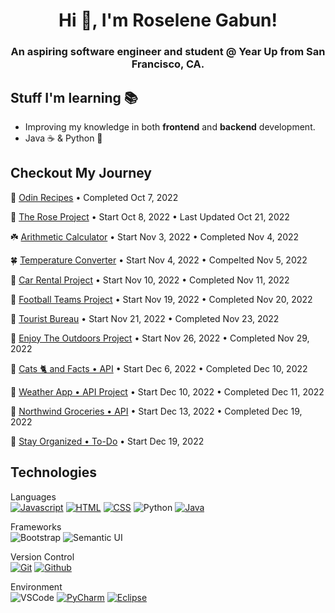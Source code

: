 <h1 align="center"> Hi 👋, I'm Roselene Gabun!</h1>

<h3 align="center">An aspiring software engineer and student @ Year Up from San Francisco, CA.</h3>

## Stuff I'm learning 📚
- Improving my knowledge in both **frontend** and **backend** development.
- Java ☕️ & Python 🐍

## Checkout My Journey
🍃 [Odin Recipes](https://roseylikeme.github.io/odin-recipes/) • Completed Oct 7, 2022

🌱 [The Rose Project](https://roseylikeme.github.io/roseylikeme/) • Start Oct 8, 2022 • Last Updated Oct 21, 2022

☘️ [Arithmetic Calculator](https://github.com/roseylikeme/arithmetic-calculator) • Start Nov 3, 2022 • Completed Nov 4, 2022

🍀 [Temperature Converter](https://roseylikeme.github.io/temperature-converter/) • Start Nov 4, 2022 • Compelted Nov 5, 2022

🌿 [Car Rental Project](https://roseylikeme.github.io/car-rental/) • Start Nov 10, 2022 • Completed Nov 11, 2022

🌿 [Football Teams Project](https://github.com/roseylikeme/football-project) • Start Nov 19, 2022 • Completed Nov 20, 2022

🌿 [Tourist Bureau](https://roseylikeme.github.io/tourist-bureau/) • Start Nov 21, 2022 • Completed Nov 23, 2022

🐸 [Enjoy The Outdoors Project](https://github.com/roseylikeme/enjoy-the-outdoors) • Start Nov 26, 2022 • Completed Nov 29, 2022

🐛 [Cats 🐈 and Facts • API](https://github.com/roseylikeme/cats-and-facts) • Start Dec 6, 2022 • Completed Dec 10, 2022

🐢 [Weather App • API Project](https://github.com/roseylikeme/weather-api) • Start Dec 10, 2022 • Completed Dec 11, 2022

🐍 [Northwind Groceries • API](https://github.com/roseylikeme/northwind-grocery) • Start Dec 13, 2022 • Completed Dec 19, 2022   

🐍 [Stay Organized • To-Do](https://github.com/roseylikeme/stay-organized) • Start Dec 19, 2022

## Technologies
Languages<br>
[![Javascript](https://img.shields.io/badge/-Javascript-000?style=for-the-badge&logo=javascript)](#) [![HTML](https://img.shields.io/badge/-HTML-000?style=for-the-badge&logo=html5)](#) [![CSS](https://img.shields.io/badge/-CSS-000?style=for-the-badge&logo=css3&logoColor=1572B6)](#) ![Python](https://img.shields.io/badge/Python-000?style=for-the-badge&logo=python&logoColor=7FFFD4) [![Java](https://img.shields.io/badge/Java-000?style=for-the-badge&logo=java&logoColor=white)](#) 

Frameworks <br>
![Bootstrap](https://img.shields.io/badge/-Bootstrap-000?style=for-the-badge&logo=bootstrap) ![Semantic UI](https://img.shields.io/badge/Semantic%20UI-black?style=for-the-badge&logo=SemanticUIReact&badgeColor=010101)


Version Control <br>
[![Git](https://img.shields.io/badge/-Git-000?style=for-the-badge&logo=git)](#) [![Github](https://img.shields.io/badge/-Github-000?style=for-the-badge&logo=github)](#)

Environment  
![VSCode](https://img.shields.io/badge/-VSCode-000?style=for-the-badge&logo=visualstudiocode&logoColor=007ACC) [![PyCharm](https://img.shields.io/badge/-PyCharm-000?style=for-the-badge&logo=PyCharm&logoColor=449e48)](#) [![Eclipse](https://img.shields.io/badge/-Netbeans-000?style=for-the-badge&logo=apache-netbeans-ide&logoColor=34214)](#)
